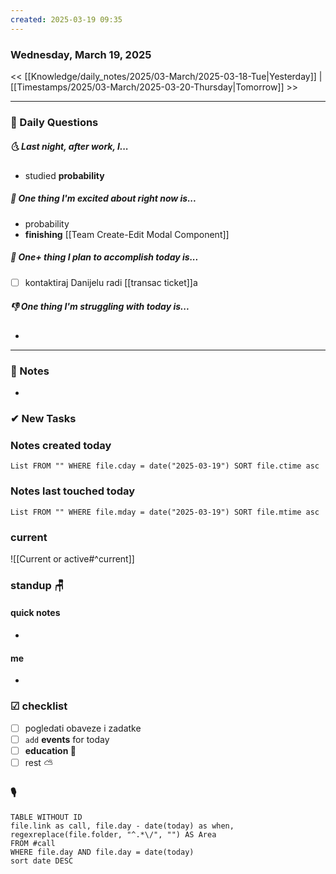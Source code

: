 ```yaml
---
created: 2025-03-19 09:35
---
```

### Wednesday, March 19, 2025

<< [[Knowledge/daily_notes/2025/03-March/2025-03-18-Tue|Yesterday]] | [[Timestamps/2025/03-March/2025-03-20-Thursday|Tomorrow]] >>

___
### 📅 Daily Questions
##### 🌜 **Last night, after work, I...**
- studied **probability**

##### 🙌 **One thing I'm excited about right now is...**
- probability
- **finishing** [[Team Create-Edit Modal Component]]

##### 🚀 **One+ thing I plan to accomplish today is...**
- [ ] kontaktiraj Danijelu radi [[transac ticket]]a

##### 👎 **One thing I'm struggling with today is...**
- 

---
### 📝 Notes
- 
### ✔ New Tasks

### Notes created today
```dataview
List FROM "" WHERE file.cday = date("2025-03-19") SORT file.ctime asc
```

### Notes last touched today
```dataview
List FROM "" WHERE file.mday = date("2025-03-19") SORT file.mtime asc
`````
### **current**
![[Current or active#^current]]

### **standup** 🪑

#### quick notes
- 
#### me 
- 

### ☑ checklist
- [ ] pogledati  obaveze i zadatke
- [ ] `add` **events** for today
- [ ] **education 🎒**
- [ ] rest ⛅ 

### 🎙
```dataview
TABLE WITHOUT ID
file.link as call, file.day - date(today) as when, regexreplace(file.folder, "^.*\/", "") AS Area
FROM #call
WHERE file.day AND file.day = date(today)
sort date DESC
```
